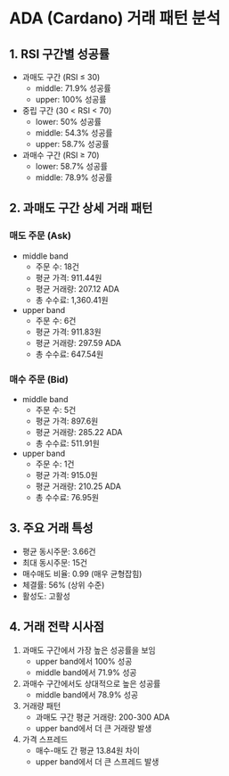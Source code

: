# ADA (Cardano) 거래 패턴 분석

## 1. RSI 구간별 성공률
- 과매도 구간 (RSI ≤ 30)
  - middle: 71.9% 성공률
  - upper: 100% 성공률
- 중립 구간 (30 < RSI < 70)
  - lower: 50% 성공률
  - middle: 54.3% 성공률
  - upper: 58.7% 성공률
- 과매수 구간 (RSI ≥ 70)
  - lower: 58.7% 성공률
  - middle: 78.9% 성공률

## 2. 과매도 구간 상세 거래 패턴
### 매도 주문 (Ask)
- middle band
  - 주문 수: 18건
  - 평균 가격: 911.44원
  - 평균 거래량: 207.12 ADA
  - 총 수수료: 1,360.41원
- upper band
  - 주문 수: 6건
  - 평균 가격: 911.83원
  - 평균 거래량: 297.59 ADA
  - 총 수수료: 647.54원

### 매수 주문 (Bid)
- middle band
  - 주문 수: 5건
  - 평균 가격: 897.6원
  - 평균 거래량: 285.22 ADA
  - 총 수수료: 511.91원
- upper band
  - 주문 수: 1건
  - 평균 가격: 915.0원
  - 평균 거래량: 210.25 ADA
  - 총 수수료: 76.95원

## 3. 주요 거래 특성
- 평균 동시주문: 3.66건
- 최대 동시주문: 15건
- 매수매도 비율: 0.99 (매우 균형잡힘)
- 체결률: 56% (상위 수준)
- 활성도: 고활성

## 4. 거래 전략 시사점
1. 과매도 구간에서 가장 높은 성공률을 보임
   - upper band에서 100% 성공
   - middle band에서 71.9% 성공
2. 과매수 구간에서도 상대적으로 높은 성공률
   - middle band에서 78.9% 성공
3. 거래량 패턴
   - 과매도 구간 평균 거래량: 200-300 ADA
   - upper band에서 더 큰 거래량 발생
4. 가격 스프레드
   - 매수-매도 간 평균 13.84원 차이
   - upper band에서 더 큰 스프레드 발생 